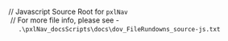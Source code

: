 // Javascript Source Root for `pxlNav`
<br/>&nbsp;//   For more file info, please see -
<br/>&nbsp;&nbsp;&nbsp;&nbsp; `.\pxlNav_docsScripts\docs\dov_FileRundowns_source-js.txt`